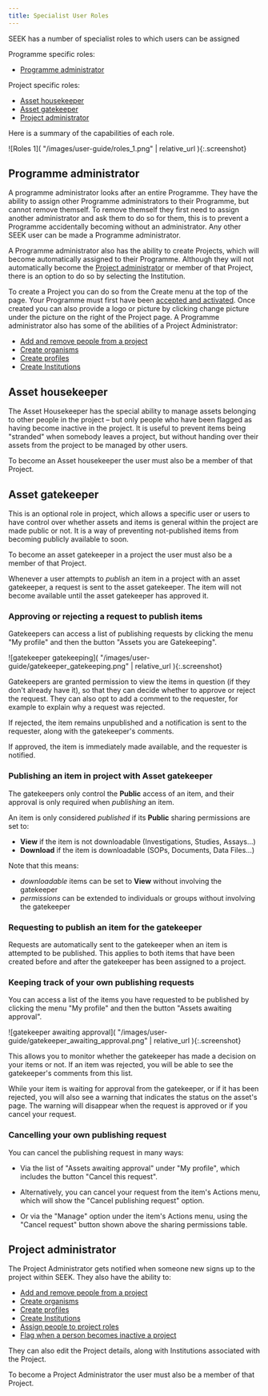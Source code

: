 ```yaml
---
title: Specialist User Roles
---
```



SEEK has a number of specialist roles to which users can be assigned

Programme specific roles:

* [Programme administrator](#programme-administrator)

Project specific roles:

* [Asset housekeeper](#asset-housekeeper)
* [Asset gatekeeper](#asset-gatekeeper)
* [Project administrator](#project-administrator)

Here is a summary of the capabilities of each role.

![Roles 1]( "/images/user-guide/roles_1.png" | relative_url ){:.screenshot}

## Programme administrator

A programme administrator looks after an entire Programme. They have the ability to assign other Programme administrators to their Programme, but cannot remove themself. To remove themself they first need to assign another administrator and ask them to do so for them, this is to prevent a Programme accidentally becoming without an administrator.
Any other SEEK user can be made a Programme administrator.

A Programme administrator also has the ability to create Projects, which will become automatically assigned to their Programme. Although they will not automatically become the [Project administrator](roles#project-administrator) or member of that Project, there is an option to do so by selecting the Institution.

To create a Project you can do so from the Create menu at the top of the page. Your Programme must first have been [accepted and activated](programme-creation-and-management#creating-a-programme).
Once created you can also provide a logo or picture by clicking change picture under the picture on the right of the Project page.
A Programme administrator also has some of the abilities of a Project Administrator:

* [Add and remove people from a project](administer-project-members#add-and-remove-people-from-a-project)
* [Create organisms](adding-admin-items#creating-organisms)
* [Create profiles](adding-admin-items#creating-profiles)
* [Create Institutions](adding-admin-items#creating-institutions)

## Asset housekeeper
The Asset Housekeeper has the special ability to manage assets belonging to other people in the project – but only people who have been flagged as having become inactive in the project. It is useful to prevent items being "stranded" when somebody leaves a project, but without handing over their assets from the project to be managed by other users.

To become an Asset housekeeper the user must also be a member of that Project.

## Asset gatekeeper
This is an optional role in project, which allows a specific user or users to have control over whether assets and items is general within the project are made public or not.
It is a way of preventing not-published items from becoming publicly available to soon.

To become an asset gatekeeper in a project the user must also be a member of that Project.

Whenever a user attempts to *publish* an item in a project with an asset gatekeeper, a request is sent to the asset gatekeeper.
The item will not become available until the asset gatekeeper has approved it.


### Approving or rejecting a request to publish items

Gatekeepers can access a list of publishing requests by clicking the menu "My profile" and then the button "Assets you are Gatekeeping".

![gatekeeper gatekeeping]( "/images/user-guide/gatekeeper_gatekeeping.png" | relative_url ){:.screenshot}

Gatekeepers are granted permission to view the items in question (if they don't already have it),
so that they can decide whether to approve or reject the request.
They can also opt to add a comment to the requester, for example to explain why a request was rejected.

If rejected, the item remains unpublished and a notification is sent to the requester,
along with the gatekeeper's comments.

If approved, the item is immediately made available, and the requester is notified.


### Publishing an item in project with Asset gatekeeper

The gatekeepers only control the **Public** access of an item,
and their approval is only required when *publishing* an item.

An item is only considered *published* if its **Public** sharing permissions are set to:
- **View** if the item is not downloadable (Investigations, Studies, Assays...)
- **Download** if the item is downloadable (SOPs, Documents, Data Files...)

Note that this means:
* *downloadable* items can be set to **View** without involving the gatekeeper
* *permissions* can be extended to individuals or groups without involving the gatekeeper


### Requesting to publish an item for the gatekeeper

Requests are automatically sent to the gatekeeper when an item is attempted to be published.
This applies to both items that have been created before and after the gatekeeper has been assigned to a project.


### Keeping track of your own publishing requests

You can access a list of the items you have requested to be published by clicking the menu "My profile" and then the button "Assets awaiting approval".

![gatekeeper awaiting approval]( "/images/user-guide/gatekeeper_awaiting_approval.png" | relative_url ){:.screenshot}

This allows you to monitor whether the gatekeeper has made a decision on your items or not.
If an item was rejected, you will be able to see the gatekeeper's comments from this list.

While your item is waiting for approval from the gatekeeper, or if it has been rejected, you will also see a warning that indicates the status on the asset's page.
The warning will disappear when the request is approved or if you cancel your request.


### Cancelling your own publishing request

You can cancel the publishing request in many ways:

* Via the list of "Assets awaiting approval" under "My profile", which includes the button "Cancel this request".

* Alternatively, you can cancel your request from the item's Actions menu, which will show the "Cancel publishing request" option.

* Or via the "Manage" option under the item's Actions menu, using the "Cancel request" button shown above the sharing permissions table.


## Project administrator
The Project Administrator gets notified when someone new signs up to the project within SEEK. They also have the ability to:

* [Add and remove people from a project](administer-project-members#add-and-remove-people-from-a-project)
* [Create organisms](adding-admin-items#creating-organisms)
* [Create profiles](adding-admin-items#creating-profiles)
* [Create Institutions](adding-admin-items#creating-institutions)
* [Assign people to project roles](administer-project-members#assign-people-to-project-roles)
* [Flag when a person becomes inactive a project](administer-project-members#flag-when-a-person-becomes-inactive-in-a-project)

They can also edit the Project details, along with Institutions associated with the Project.

To become a Project Administrator the user must also be a member of that Project.




